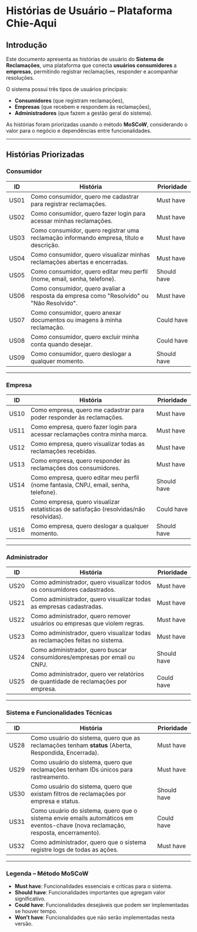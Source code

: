 # Histórias de Usuário – Plataforma Chie-Aqui  

## Introdução
Este documento apresenta as histórias de usuário do **Sistema de Reclamações**, uma plataforma que conecta **usuários consumidores** a **empresas**, permitindo registrar reclamações, responder e acompanhar resoluções.  

O sistema possui três tipos de usuários principais:  
- **Consumidores** (que registram reclamações),  
- **Empresas** (que recebem e respondem às reclamações),  
- **Administradores** (que fazem a gestão geral do sistema).  

As histórias foram priorizadas usando o método **MoSCoW**, considerando o valor para o negócio e dependências entre funcionalidades.  

---

## Histórias Priorizadas  

### Consumidor  
| ID   | História                                                                                  | Prioridade   |
|------|-------------------------------------------------------------------------------------------|--------------|
| US01 | Como consumidor, quero me cadastrar para registrar reclamações.                           | Must have    |
| US02 | Como consumidor, quero fazer login para acessar minhas reclamações.                       | Must have    |
| US03 | Como consumidor, quero registrar uma reclamação informando empresa, título e descrição.   | Must have    |
| US04 | Como consumidor, quero visualizar minhas reclamações abertas e encerradas.                | Must have    |
| US05 | Como consumidor, quero editar meu perfil (nome, email, senha, telefone).                  | Should have  |
| US06 | Como consumidor, quero avaliar a resposta da empresa como "Resolvido" ou "Não Resolvido". | Must have    |
| US07 | Como consumidor, quero anexar documentos ou imagens à minha reclamação.                   | Could have   |
| US08 | Como consumidor, quero excluir minha conta quando desejar.                                | Could have   |
| US09 | Como consumidor, quero deslogar a qualquer momento.                                       | Should have  |

---

### Empresa  
| ID   | História                                                                                  | Prioridade   |
|------|-------------------------------------------------------------------------------------------|--------------|
| US10 | Como empresa, quero me cadastrar para poder responder às reclamações.                     | Must have    |
| US11 | Como empresa, quero fazer login para acessar reclamações contra minha marca.              | Must have    |
| US12 | Como empresa, quero visualizar todas as reclamações recebidas.                            | Must have    |
| US13 | Como empresa, quero responder às reclamações dos consumidores.                            | Must have    |
| US14 | Como empresa, quero editar meu perfil (nome fantasia, CNPJ, email, senha, telefone).      | Should have  |
| US15 | Como empresa, quero visualizar estatísticas de satisfação (resolvidas/não resolvidas).    | Could have   |
| US16 | Como empresa, quero deslogar a qualquer momento.                                          | Should have  |

---

###  Administrador  
| ID   | História                                                                                  | Prioridade   |
|------|-------------------------------------------------------------------------------------------|--------------|
| US20 | Como administrador, quero visualizar todos os consumidores cadastrados.                   | Must have    |
| US21 | Como administrador, quero visualizar todas as empresas cadastradas.                       | Must have    |
| US22 | Como administrador, quero remover usuários ou empresas que violem regras.                 | Must have    |
| US23 | Como administrador, quero visualizar todas as reclamações feitas no sistema.              | Must have    |
| US24 | Como administrador, quero buscar consumidores/empresas por email ou CNPJ.                 | Should have  |
| US25 | Como administrador, quero ver relatórios de quantidade de reclamações por empresa.        | Could have   |
---

###  Sistema e Funcionalidades Técnicas  
| ID   | História                                                                                  | Prioridade   |
|------|-------------------------------------------------------------------------------------------|--------------|
| US28 | Como usuário do sistema, quero que as reclamações tenham **status** (Aberta, Respondida, Encerrada). | Must have    |
| US29 | Como usuário do sistema, quero que reclamações tenham IDs únicos para rastreamento.       | Must have    |
| US30 | Como usuário do sistema, quero que existam filtros de reclamações por empresa e status.   | Should have  |
| US31 | Como usuário do sistema, quero que o sistema envie emails automáticos em eventos-chave (nova reclamação, resposta, encerramento). | Could have   |
| US32 | Como administrador, quero que o sistema registre logs de todas as ações.                  | Must have    |

---

###  Legenda – Método MoSCoW  
- **Must have**: Funcionalidades essenciais e críticas para o sistema.  
- **Should have**: Funcionalidades importantes que agregam valor significativo.  
- **Could have**: Funcionalidades desejáveis que podem ser implementadas se houver tempo.  
- **Won’t have**: Funcionalidades que não serão implementadas nesta versão.  
